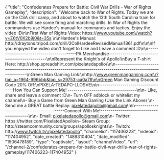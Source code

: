 {
    "title": "Confederates Prepare for Battle: Civil War Drills - War of Rights Gameplay",
    "description": "Welcome back to War of Rights.  Today we are on the CSA drill camp, and about to watch the 12th South Carolina train for battle.  We will see some firing and marching drills.  In War of Rights the commanders use Hardee's manual for commands and tactics.  Enjoy the video :D\n\nFirst War of Rights Video: https:\/\/www.youtube.com\/watch?v=Z6tV0X2b9j0&t=35s \n\nHardee's Manual: http:\/\/draytons.tripod.com\/drill\/2ColHardeeRevisedManual1861.pdf\n\n\nIf you enjoyed the video don't forget to Like and Leave a comment :D\n\n-----------------------------------------PA Merchandise----------------------------------------------\n\nRepresent the Knight's of Apollo!\nBuy a T-shirt Here: http:\/\/shop.spreadshirt.com\/pixelatedapollo\/\n\n---------------------------------------------------------------------------------------------------------------\nGreen Man Gaming Link:\nhttp:\/\/www.greenmangaming.com\/?tap_a=1964-996bbb&tap_s=29753-aa0a78\n\nGreen Man Gaming Discount Code 20% Off:\nPIXELA-TEDAPO-LLOSVE\n\n----------------------------------How You Can Support Me! -----------------------------------\n\n- Like, share and leave a comment :D\n- Turn OFF adblock or whitelist my channel\n- Buy a Game from Green Man Gaming (Use the Link Above) \n- Send me a GREAT battle Replay: pixelatedapollo@gmail.com\n\n------------------------------------------Connect With Me!-----------------------------------------\n\n- Email: pixelatedapollo@gmail.com\n- Twitter: https:\/\/twitter.com\/PixelatedApollo\n- Steam Group:  http:\/\/steamcommunity.com\/groups\/apollosknights\n- Twitch: http:\/\/www.twitch.tv\/pixelatedapollo",
    "channelid": "117406223",
    "videoid": "117404952",
    "date_created": "1486310404",
    "date_modified": "1506478189",
    "type": "captivate",
    "layout": "channelVideo",
    "url": "\/channel-2\/confederates-prepare-for-battle-civil-war-drills-war-of-rights-gameplay\/117406223-117404952"
}